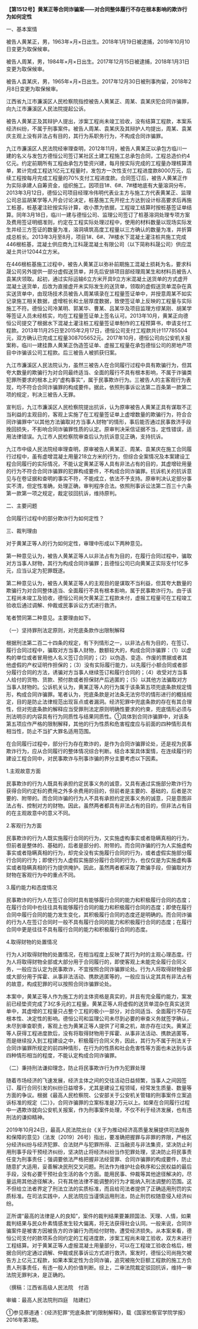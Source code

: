**【第1512号】黄某正等合同诈骗案——对合同整体履行不存在根本影响的欺诈行为如何定性**

一、基本案情

被告人黄某正，男，1963年×月×日出生。2018年1月19日被逮捕，2019年10月10日变更为取保候审。

被告人周某，男，1984年×月×日出生。2017年12月15日被逮捕，2018年1月31日变更为取保候审。

被告人袁某庆，男，1965年×月×日出生。2017年12月30日被刑事拘留，2018年2月8日变更为取保候审。

江西省九江市濂溪区人民检察院指控被告人黄某正、周某、袁某庆犯合同诈骗罪，向九江市濂溪区人民法院提起公诉。

被告人黄某正及其辩护人提出，涉案工程尚未竣工验收，没有结算工程款，本案系经济纠纷，不属于刑事案件。被告人周某、袁某庆及其辩护人均提出，周某、袁某庆主观上没有非法占有目的，其行为系职务行为，不构成合同诈骗罪。

九江市濂溪区人民法院经审理查明，2012年11月，被告人黄某正以承包方临川一建的名义与发包方德恒公司签订某社区土建工程施工总承包合同，工程总造价约4亿元。约定前期所有工程由承包方垫资兴建，每月按实际完成的工程量办理核算清单，累计完成工程达1亿元工程量时，发包方一次性支付工程进度款8000万元，后续工程按每月完成工程量的70%支付工程进度款。合同签订后，被告人黄某正作为实际承建人自筹资金，组织施工。因项目1#、6#、7#楼地底有大量溶洞分布，2013年3月12日，德恒公司项目经理冷伟明代表业主方与施工方代表黄某正、监理公司总监胡某学等人开会讨论决定，桩基施工先开挖土方达到设计标高要求后再施工桩基，桩基灌注砼按实际计算，收小票为依据，工程竣工结算时按桩基签证单结算。同年3月18日，临川一建与德恒公司、监理公司签订了桩基溶洞处理专项方案及费用签证明细准则，约定在工程实际处理过程中，使用的材料数量以现场实际发生并经三方签证的数量为准，溶洞填筑高度工程量以三方确认的数量为准，并折算成总桩长。2013年3月至8月，项目1#、6#、7#楼水下混凝土灌注桩共施工完成446根桩基，混凝土供应商九江科晟混凝土有限公司（以下简称科晟公司）供应混凝土共计12044立方米。

在446根桩基施工过程中，被告人黄某正以弥补前期施工混凝土损耗为名，要求科晟公司另外提供一部分虚假送货单，并先后安排项目部经理周某生和材料员被告人袁某庆领取。起初，通过实际运输6立方米开具9立方米混凝土送货单的方式虚开混凝土送货单，后改为直接虚开未实际发生的送货单，领取的虚假送货单混杂在真实送货单中，由现场技术员被告人周某填录在工程量签证单中，并授意周某不如实记录施工相关数据，虚增桩长和土层厚度数据，致使签证单上反映的工程量与实际施工不符。德恒公司冷某明、郭某华、曹某、吕某华及项目监理方缪某刚、胡某学等签证人员未经核实，均在工程量签证单上签名认可。2013年10月，黄某正向德恒公司提交了根据水下混凝土灌注桩工程量签证单制作的工程预算书，申请支付工程款。2013年11月25日至2015年2月17日，德恒公司支付工程款共计117785504元，双方确认已完成工程量308705652元。2017年10月，德恒公司向公安机关报案称，临川一建挂靠人黄某正伪造签证单、虚报工程量在承包德恒公司的房地产项目中诈骗该公司工程款。后三被告人被抓获归案。

九江市濂溪区人民法院认为，虽然三被告人在合同履行过程中具有欺骗行为，但其夸大数量的欺骗行为对合同最终适当、全面的履行不具有根本影响，不属于诈骗类犯罪所要求的根本上的“虚构事实”，属于民事欺诈行为。三被告人的主客观行为表现，均不符合合同诈骗罪的构成要件。据此，依照刑事诉讼法第二百条第一款第二项的规定，判决三被告人无罪。

宣判后，九江市濂溪区人民检察院提出抗诉，认为原审被告人黄某正具有谋取不正当利益的主观目的，客观上实施了在工程量签证单上虚增数量的欺骗行为，符合合同诈骗罪中“以其他方法骗取对方当事人财物”的情形，事后能否通过民事救济手段挽回损失，不影响合同诈骗罪性质的认定。原审判决采信证据不当，定性错误，适用法律错误。九江市人民检察院审查后认为抗诉意见正确，支持抗诉。

九江市中级人民法院经审理查明，原审被告人黄某正、周某、袁某庆在施工合同履行过程中，虽有虚增混凝土用量218立方米的行为，但综合全案情况及本案建设工程合同履行的实际情况，不能认定黄某正等人具有非法占有的目的，其虚增砼用量的行为不符合合同诈骗罪的犯罪构成要件，不构成合同诈骗罪。抗诉机关的抗诉意见与在卷证据和查明的事实不符，不能成立，依法不予支持。原审判决认定部分事实不清，但定性准确，处理正确，审判程序合法。依照刑事诉讼法第二百三十六条第一款第一项之规定，裁定驳回抗诉，维持原判。

二、主要问题

合同履行过程中的部分欺诈行为如何定性？

三、裁判理由

对于黄某正等人的行为如何定性，审理中形成以下两种意见。

第一种意见认为，被告人黄某正等人以非法占有为目的，在履行合同过程中，骗取对方当事人财物，其行为构成合同诈骗罪；且德恒公司已向黄某正实际支付1亿多元，应当认定为犯罪既遂。

第二种意见认为，被告人黄某正等人的主观目的是谋取不当利益，但其夸大数量的欺骗行为对合同整体适当、全面履行不具有根本影响，属于民事欺诈行为。由于该工程尚未竣工及验收，德恒公司尚欠黄某正工程款未付，虚报工程量可在工程竣工验收后通过调解、仲裁或民事诉讼方式进行救济。

笔者赞同第二种意见。主要理由如下。

（一）坚持罪刑法定原则，对兜底条款作出限制解释

根据刑法第二百二十四条的规定，有下列情形之一，以非法占有为目的，在签订、履行合同过程中，骗取对方当事人财物，数额较大的，构成合同诈骗罪：（1）以虚构的单位或者冒用他人名义签订合同的；（2）以伪造、变造、作废的票据或者其他虚假的产权证明作担保的；（3）没有实际履行能力，以先履行小额合同或者部分履行合同的方法，诱骗对方当事人继续签订和履行合同的；（4）收受对方当事人给付的货物、货款、预付款或者担保财产后逃匿的；（5）以其他方法骗取对方当事人财物的。公诉机关认为，黄某正等人的行为属于该条第五项兜底条款规定情形，构成合同诈骗罪。笔者认为，兜底条款是对法条无法穷尽的情形进行的概括规定，目的是防止法律规范出现盲点或者漏洞。经济犯罪中兜底条款的存在有其合理性，但对兜底条款的解释应当受罪刑法定原则明确性要求的约束，兜底情形必须与刑法明示的内容具有行为同质性与结果同质性。①具体到合同诈骗罪中，对该条第五项应作严格的限制解释，其他的行为性质和危害程度应与前面的四种情形具有相当性，防止不当扩大罪名适用范围。

在合同履行过程中，部分行为存在欺诈的，是作为合同诈骗罪论处，还是视为民事欺诈行为，应从合同履行的整体情况综合判断。结合本案具体案情，在连续履行的建设工程合同中，对民事欺诈与刑事诈骗的界分主要考虑以下因素。

1.主观故意方面

民事欺诈的行为人既具有承担约定民事义务的诚意，又具有通过实施部分欺诈行为获得合同约定标的费用之外多余费用的目的，但前者是主要的、基础的，后者是次要的、附带的。而合同诈骗的行为人不具有承担约定民事义务的诚意，只是意图非法占有、控制对方的财物。因此，虽然两者都具有非法占有的目的，但非法占有目的在主观故意中的意义不同。

2.客观行为方面

民事欺诈的行为人既实施履行合同的行为，又实施虚构事实或者隐瞒真相的行为，但前者是整体的、基础的，后者是部分的、附带的。而合同诈骗的行为人实施虚构事实或者隐瞒真相的行为，却完全没有实施履行合同的行为，或者虚假实施部分履行合同的行为；即使行为人虚假实施部分履行合同的行为，也仅仅是为实施虚构事实或者隐瞒真相的行为提供掩护。因此，虽然两者都采取了欺骗手段，但骗取对方财物在客观行为中的重点不同。

3.履约能力和态度情况

民事欺诈的行为人在签订合同时具有能够履行合同的能力和积极履行合同的态度；在履行合同中也往往具有能够履行合同的能力和积极履行合同的态度；即使在履行合同中履行合同的能力发生变化，其积极履行合同的态度还是明确的。而合同诈骗的行为人在签订合同时一般不具有履行合同的能力和积极履行合同的态度；在履行合同中更是往往不具有履行合同的能力和积极履行合同的态度。

4.取得财物的处置情况

行为人对取得财物的处置情况，在相当程度上反映了其行为时的主观心理态度。行为人将取得财物全部或大部分用于合同履行的，即使客观上未能完全履行合同义务，一般应当认定为民事欺诈，不宜按照合同诈骗罪论处。行为人将取得财物全部或大部分用于挥霍、从事非法活动、携款逃匿等的，一般应当认定其具有非法占有的故意，构成犯罪的可以按照合同诈骗罪论处。

本案中，黄某正等人作为施工方的主体资格是真实的，并且有完全履约能力，案发前已经垫资完成了3亿多元的工程量。黄某正等人将虚假的送货单混杂在真实送货单中，其虚增的工程量只占整个工程的极小一部分，对合同适当、全面履行不存在根本性、决定性的影响。德恒公司和监理公司未尽到必要的审查义务就签字确认，未尽到审查职责，客观上也为黄某正等人提供了可乘之机，故亦存在过失。黄某正等人获得工程进度款后，没有将取得财物用于挥霍、从事非法活动、携款逃匿等，而是继续投入到工程建设之中，积极履行合同义务，因此，其行为不属于刑法关于合同诈骗罪所规定的前四种情形，在行为的性质和社会危害性等方面也未达到与该四种情形相当的程度，不能认定构成合同诈骗罪。

（二）秉持刑法谦抑理念，防止将民事欺诈行为作为犯罪处理

随着市场经济的飞速发展，经济主体之间的交往活动日益频繁，当事人之间因签订、履行合同引发的纠纷日益增多，尤其是建设工程领域，经常发生质量、数量等方面的争议。根据《最高人民检察院、公安部关于公安机关管辖的刑事案件立案追诉标准的规定（二）》，合同诈骗罪的立案标准是2万元以上。如果在合同履行过程中一遇欺诈就向公安机关报案，作为刑事案件处理，不仅不利于经济发展，也有违刑法的谦抑精神。

2019年10月24日，最高人民法院出台《关于为推动经济高质量发展提供司法服务和保障的意见》（法发〔2019〕26号）指出，要准确把握罪与非罪的界限，严格区分经济纠纷与经济犯罪、合法财产与犯罪所得、正当融资与非法集资，坚决防止利用刑事手段干预经济纠纷，坚决防止将经济纠纷当作犯罪处理，坚决防止将民事责任变为刑事责任；强调要依法严格把握非法经营罪、合同诈骗罪的构成要件，防止随意扩大适用，妥善解决民刑交叉问题。刑法作为维护社会秩序和公民权益的最后手段，没有必要干预社会生活的各个方面。能用民事、仲裁等其他途径解决的，尽量运用其他途径解决，只有其他法律不能调整的行为才能纳入刑法调整的范围。这不但给立法者界定了刑法立法的实质标准，而且给司法者提供了正确适用刑罚的实质标准。在司法实践中，人民法院应当谨慎运用刑法，防止刑罚权随意侵入经济纠纷。

正所谓“最高的法律是人的良知”，案件的裁判结果要兼顾国法、天理、人情，如果裁判结果与民众朴素情感发生较大偏离，将无法获得社会认同。一般来说，合同诈骗案件是被害方因被告方的诈骗行为而给付财物，遭受经济损失。从本案来看，德恒公司支付的款项系合同约定的工程进度款，涉案工程尚未竣工验收，双方未进行工程结算。对于黄某正等人虚报混凝土用量部分，可以在工程竣工验收合格后，根据合同约定通过调解、仲裁或民事诉讼方式进行救济。案发时，德恒公司尚拖欠被告方上亿元工程款，如果本案定性为合同诈骗，追究被拖欠巨额工程款的施工方负责人刑事责任，有违一般人的价值判断。综上，二审法院裁定驳回抗诉，维持一审法院无罪判决，是正确的。

（撰稿：江西省高级人民法院　付涵

审编：最高人民法院刑四庭　陆建红）

①参见蔡道通：《经济犯罪“兜底条款”的限制解释》，载《国家检察官学院学报》2016年第3期。